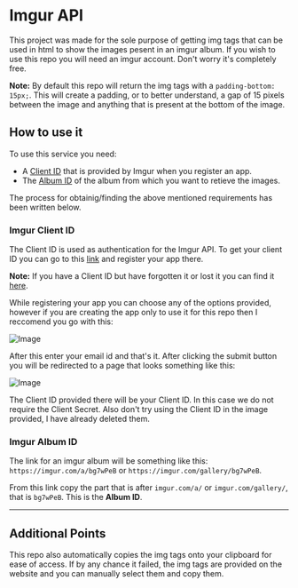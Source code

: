 # Imgur API

This project was made for the sole purpose of getting img tags that can be used in html to show the images pesent in an imgur album. If you wish to use this repo you will need an imgur account. Don't worry it's completely free.

**Note:** By default this repo will return the img tags with a `padding-bottom: 15px;`. This will create a padding, or to better understand, a gap of 15 pixels between the image and anything that is present at the bottom of the image.

## How to use it
To use this service you need:
- A [Client ID](#imgur-client-id) that is provided by Imgur when you register an app.
- The [Album ID](#imgur-album-id) of the album from which you want to retieve the images.

The process for obtainig/finding the above mentioned requirements has been written below.

### Imgur Client ID
The Client ID is used as authentication for the Imgur API.
To get your client ID you can go to this [link](https://api.imgur.com/oauth2/addclient) and register your app there.

**Note:** If you have a Client ID but have forgotten it or lost it you can find it [here](https://imgur.com/account/settings/apps).

While registering your app you can choose any of the options provided, however if you are creating the app only to use it for this repo then I reccomend you go with this:

![Image](https://i.imgur.com/sMWueBa.png)

After this enter your email id and that's it.
After clicking the submit button you will be redirected to a page that looks something like this:

![Image](https://i.imgur.com/ag7dSHe.png)

The Client ID provided there will be your Client ID. In this case we do not require the Client Secret.
Also don't try using the Client ID in the image provided, I have already deleted them.


### Imgur Album ID
The link for an imgur album will be something like this: `https://imgur.com/a/bg7wPeB` or `https://imgur.com/gallery/bg7wPeB`.

From this link copy the part that is after `imgur.com/a/` or `imgur.com/gallery/`, that is `bg7wPeB`. This is the **Album ID**.

---

## Additional Points
This repo also automatically copies the img tags onto your clipboard for ease of access. If by any chance it failed, the img tags are provided on the website and you can manually select them and copy them.
